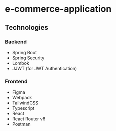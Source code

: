 # e-commerce-application

## Technologies

### Backend

- Spring Boot
- Spring Security
- Lombok
- JJWT (for JWT Authentication)

### Frontend

- Figma
- Webpack
- TailwindCSS
- Typescript
- React
- React Router v6
- Postman
